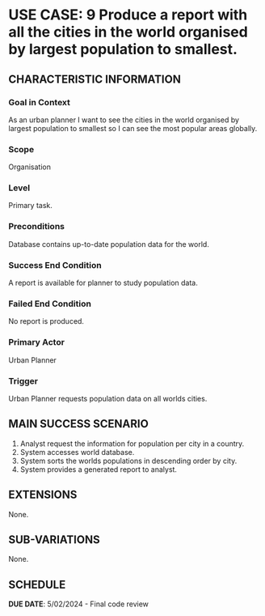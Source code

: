 # USE CASE: 9 Produce a report with all the cities in the world organised by largest population to smallest.

## CHARACTERISTIC INFORMATION

### Goal in Context

As an urban planner I want to see the cities in the world organised by largest population to smallest so I can see the most popular areas globally.

### Scope

Organisation

### Level

Primary task.

### Preconditions

Database contains up-to-date population data for the world.

### Success End Condition

A report is available for planner to study population data.

### Failed End Condition

No report is produced.

### Primary Actor

Urban Planner

### Trigger

Urban Planner requests population data on all worlds cities.

## MAIN SUCCESS SCENARIO

1. Analyst request the information for population per city in a country.
2. System accesses world database.
3. System sorts the worlds populations in descending order by city.
4. System provides a generated report to analyst.

## EXTENSIONS

None.

## SUB-VARIATIONS

None.

## SCHEDULE

**DUE DATE**: 5/02/2024 - Final code review
